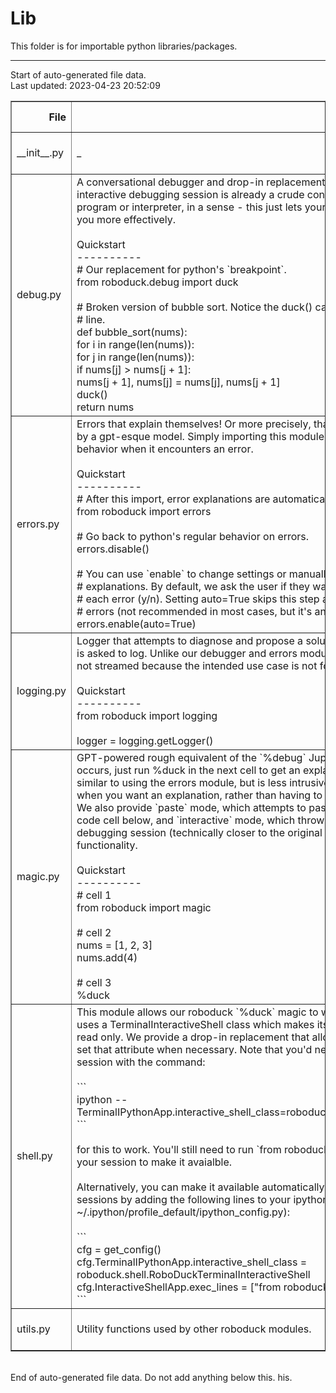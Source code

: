 # Lib

This folder is for importable python libraries/packages.


---
Start of auto-generated file data.<br/>Last updated: 2023-04-23 20:52:09

<table border="1" class="dataframe">
  <thead>
    <tr style="text-align: right;">
      <th>File</th>
      <th>Summary</th>
      <th>Line Count</th>
      <th>Last Modified</th>
      <th>Size</th>
    </tr>
  </thead>
  <tbody>
    <tr>
      <td>__init__.py</td>
      <td>_</td>
      <td>5</td>
      <td>2023-04-16 21:46:51</td>
      <td>142.00 b</td>
    </tr>
    <tr>
      <td>debug.py</td>
      <td>A conversational debugger and drop-in replacement for pdb. Python's default<br/>interactive debugging session is already a crude conversation with your<br/>program or interpreter, in a sense - this just lets your program communicate to<br/>you more effectively.<br/><br/>Quickstart<br/>----------<br/># Our replacement for python's `breakpoint`.<br/>from roboduck.debug import duck<br/><br/># Broken version of bubble sort. Notice the duck() call on the second to last<br/># line.<br/>def bubble_sort(nums):<br/>    for i in range(len(nums)):<br/>        for j in range(len(nums)):<br/>            if nums[j] &gt; nums[j + 1]:<br/>                nums[j + 1], nums[j] = nums[j], nums[j + 1]<br/>                duck()<br/>    return nums</td>
      <td>424</td>
      <td>2023-04-16 21:52:28</td>
      <td>18.17 kb</td>
    </tr>
    <tr>
      <td>errors.py</td>
      <td>Errors that explain themselves! Or more precisely, that are explained to you<br/>by a gpt-esque model. Simply importing this module will change python's default<br/>behavior when it encounters an error.<br/><br/>Quickstart<br/>----------<br/># After this import, error explanations are automatically enabled.<br/>from roboduck import errors<br/><br/># Go back to python's regular behavior on errors.<br/>errors.disable()<br/><br/># You can use `enable` to change settings or manually re-enable gpt<br/># explanations. By default, we ask the user if they want an explanation after<br/># each error (y/n). Setting auto=True skips this step and always explains<br/># errors (not recommended in most cases, but it's an option).<br/>errors.enable(auto=True)</td>
      <td>225</td>
      <td>2023-04-12 21:48:03</td>
      <td>9.27 kb</td>
    </tr>
    <tr>
      <td>logging.py</td>
      <td>Logger that attempts to diagnose and propose a solution for any errors it<br/>is asked to log. Unlike our debugger and errors modules, explanations are<br/>not streamed because the intended use case is not focused on live development.<br/><br/>Quickstart<br/>----------<br/>from roboduck import logging<br/><br/>logger = logging.getLogger()</td>
      <td>118</td>
      <td>2023-04-14 21:55:16</td>
      <td>4.75 kb</td>
    </tr>
    <tr>
      <td>magic.py</td>
      <td>GPT-powered rough equivalent of the `%debug` Jupyter magic. After an error<br/>occurs, just run %duck in the next cell to get an explanation. This is very<br/>similar to using the errors module, but is less intrusive - you only call it<br/>when you want an explanation, rather than having to type y/n after each error.<br/>We also provide `paste` mode, which attempts to paste a solution into a new<br/>code cell below, and `interactive` mode, which throws you into a conversational<br/>debugging session (technically closer to the original `%debug` magic<br/>functionality.<br/><br/>Quickstart<br/>----------<br/># cell 1<br/>from roboduck import magic<br/><br/># cell 2<br/>nums = [1, 2, 3]<br/>nums.add(4)<br/><br/># cell 3<br/>%duck</td>
      <td>134</td>
      <td>2023-04-13 22:05:19</td>
      <td>5.46 kb</td>
    </tr>
    <tr>
      <td>shell.py</td>
      <td>This module allows our roboduck `%duck` magic to work in ipython. Ipython<br/>uses a TerminalInteractiveShell class which makes its debugger_cls attribute<br/>read only. We provide a drop-in replacement that allows our magic class to<br/>set that attribute when necessary. Note that you'd need to start an ipython<br/>session with the command:<br/><br/>```<br/>ipython --TerminalIPythonApp.interactive_shell_class=roboduck.shell.RoboDuckTerminalInteractiveShell<br/>```<br/><br/>for this to work. You'll still need to run `from roboduck import magic` inside<br/>your session to make it avaialble.<br/><br/>Alternatively, you can make it available automatically for all ipython<br/>sessions by adding the following lines to your ipython config (usually found at<br/>~/.ipython/profile_default/ipython_config.py):<br/><br/>```<br/>cfg = get_config()<br/>cfg.TerminalIPythonApp.interactive_shell_class = roboduck.shell.RoboDuckTerminalInteractiveShell<br/>cfg.InteractiveShellApp.exec_lines = ["from roboduck import magic"]<br/>```</td>
      <td>34</td>
      <td>2023-03-20 21:20:45</td>
      <td>1.31 kb</td>
    </tr>
    <tr>
      <td>utils.py</td>
      <td>Utility functions used by other roboduck modules.</td>
      <td>599</td>
      <td>2023-04-21 23:15:17</td>
      <td>21.12 kb</td>
    </tr>
  </tbody>
</table>
<br/>End of auto-generated file data. Do not add anything below this.
his.
